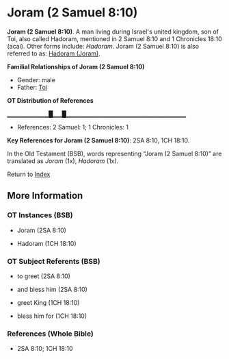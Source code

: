 # Joram (2 Samuel 8:10)
**Joram (2 Samuel 8:10)**. 
A man living during Israel's united kingdom, son of Toi, also called Hadoram, mentioned in 2 Samuel 8:10 and 1 Chronicles 18:10 (acai). 
Other forms include: 
*Hadoram*. 
Joram (2 Samuel 8:10) is also referred to as: 
[Hadoram (Joram)](Hadoram.3.md). 




**Familial Relationships of Joram (2 Samuel 8:10)**


* Gender: male
* Father: [Toi](Toi.md)


**OT Distribution of References**

▁▁▁▁▁▁▁▁▁█▁▁█▁▁▁▁▁▁▁▁▁▁▁▁▁▁▁▁▁▁▁▁▁▁▁▁▁▁
* References: 2 Samuel: 1; 1 Chronicles: 1



**Key References for Joram (2 Samuel 8:10)**: 
2SA 8:10, 1CH 18:10. 


In the Old Testament (BSB), words representing “Joram (2 Samuel 8:10)” are translated as 
*Joram* (1x), *Hadoram* (1x). 




Return to [Index](00-Index.md)

## More Information

### OT Instances (BSB)

* Joram (2SA 8:10)

* Hadoram (1CH 18:10)



### OT Subject Referents (BSB)

* to greet (2SA 8:10)

* and bless him (2SA 8:10)

* greet King (1CH 18:10)

* bless him for (1CH 18:10)



### References (Whole Bible)

* 2SA 8:10; 1CH 18:10



